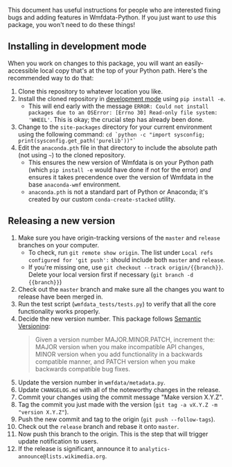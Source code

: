 This document has useful instructions for people who are interested fixing bugs and adding features in Wmfdata-Python. If you just want to _use_ this package, you won't need to do these things!

## Installing in development mode
When you work on changes to this package, you will want an easily-accessible local copy that's at the top of your Python path. Here's the recommended way to do that:
1. Clone this repository to whatever location you like.
1. Install the cloned repository in [development mode](https://setuptools.pypa.io/en/latest/userguide/development_mode.html) using `pip install -e`.
    * This will end early with the message `ERROR: Could not install packages due to an OSError: [Errno 30] Read-only file system: 'WHEEL'`. This is okay; the crucial step has already been done.
1. Change to the `site-packages` directory for your current environment using the following command: `` cd `python -c "import sysconfig; print(sysconfig.get_path('purelib'))"` ``
1. Edit the `anaconda.pth` file in that directory to include the absolute path (not using `~`) to the cloned repository.
    * This ensures the new version of Wmfdata is on your Python path (which `pip install -e` would have done if not for the error) _and_ ensures it takes precendence over the version of Wmfdata in the base `anaconda-wmf` environment.
    * `anaconda.pth` is not a standard part of Python or Anaconda; it's created by our custom `conda-create-stacked` utility.

## Releasing a new version
1. Make sure you have origin-tracking versions of the `master` and `release` branches on your computer.
    * To check, run `git remote show origin`. The list under `Local refs configured for 'git push':` should include both `master` and `release`.
    * If you're missing one, use `git checkout --track origin/{{branch}}`. Delete your local version first if necessary (`git branch -d {{branch}}`)
3. Check out the `master` branch and make sure all the changes you want to release have been merged in.
4. Run the test script (`wmfdata_tests/tests.py`) to verify that all the core functionality works properly.
5. Decide the new version number. This package follows [Semantic Versioning](https://semver.org/): 
    > Given a version number MAJOR.MINOR.PATCH, increment the: MAJOR version when you make incompatible API changes, MINOR version when you add functionality in a backwards compatible manner, and PATCH version when you make backwards compatible bug fixes.
6. Update the version number in `wmfdata/metadata.py`.
7. Update `CHANGELOG.md` with all of the noteworthy changes in the release.
8. Commit your changes using the commit message "Make version X.Y.Z".
9. Tag the commit you just made with the version (`git tag -a vX.Y.Z -m "version X.Y.Z"`).
10. Push the new commit and tag to the origin (`git push --follow-tags`). 
11. Check out the `release` branch and rebase it onto `master`. 
12. Now push this branch to the origin. This is the step that will trigger update notification to users.
14. If the release is significant, announce it to `analytics-announce@lists.wikimedia.org`.
